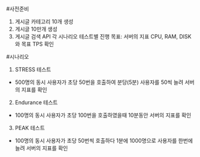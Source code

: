 #사전준비

1. 게시글 카테고리 10개 생성
2. 게시글 10만개 생성
3. 게시글 검색 API 각 시나리오 테스트별 진행
목표: 서버의 지표 CPU, RAM, DISK 와 목표 TPS 확인

#시나리오

1. STRESS 테스트
- 500명의 동시 사용자가 초당 50번을 호출하여 분당(5분) 사용자를 50씩 늘려 서버의 지표를 확인
2. Endurance 테스트
- 100명의 동시 사용자가 초당 100번을 호출하였을때 10분동안 서버의 지표를 확인
3. PEAK 테스트
- 100명의 동시 사용자가 초당 50번씩 호출하다 1분에 1000명으로 사용자를 한번에 늘려 서버의 지표를 확인
